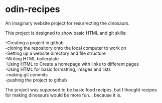 # odin-recipes

An imaginary website project for resurrecting the dinosaurs.

This project is designed to show basic HTML and git skills:

-Creating a project in github  
-cloning the repository onto the local computer to work on  
-Setting up a website directory and file structure  
-Writing HTML boilerplate  
-Using HTML to Create a homepage with links to different pages  
-Using HTML for basic formatting, images and lists  
-making git commits  
-pushing the project to github  

The project was supposed to be basic food recipes, but I thought recipes for making dinosaurs would be more fun... because it is.